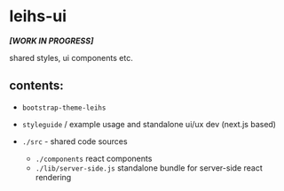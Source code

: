 # leihs-ui

**_[WORK IN PROGRESS]_**

shared styles, ui components etc.

## contents:

- `bootstrap-theme-leihs`
- `styleguide` / example usage and standalone ui/ux dev (next.js based)

- `./src` - shared code sources
  - `./components` react components
  - `./lib/server-side.js` standalone bundle for server-side react rendering
